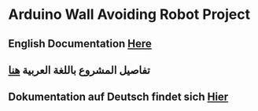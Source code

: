 # Arduino Wall Avoiding Robot Project
## English Documentation [Here](https://github.com/ahasna/arduino-workshop/tree/master/docs/eng)

## تفاصيل المشروع باللغة العربية [هنا](https://github.com/ahasna/arduino-workshop/tree/master/docs/ar)

## Dokumentation auf Deutsch findet sich [Hier](https://github.com/ahasna/arduino-workshop/tree/master/docs/de)